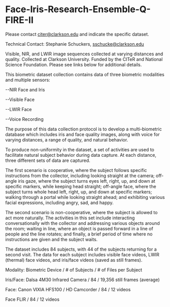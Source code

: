 # Face-Iris-Research-Ensemble-Q-FIRE-II
Please contact citer@clarkson.edu and indicate the specific dataset.

Technical Contact:  Stephanie Schuckers, sschucke@clarkson.edu 

Visible, NIR, and LWIR image sequences collected at varying distances and quality. Collected at Clarkson University. Funded by the CITeR and National Science Foundation.  Please see links below for additional details.

This biometric dataset collection contains data of three biometric modalities and multiple sensors:

--NIR Face and Iris

--Visible Face

--LWIR Face

--Voice Recording

The purpose of this data collection protocol is to develop a multi-biometric database which includes iris and face quality images, along with voice for varying distances, a range of quality, and natural behavior.

To produce non-uniformity in the dataset, a set of activities are used to facilitate natural subject behavior during data capture. At each distance, three different sets of data are captured.

The first scenario is cooperative, where the subject follows specific instructions from the collector, including looking straight at the camera; off-angle iris gaze, where the subject turns eyes left, right, up, and down at specific markers, while keeping head straight; off-angle face, where the subject turns whole head left, right, up, and down at specific markers; walking through a portal while looking straight ahead; and exhibiting various facial expressions, including angry, sad, and happy.

The second scenario is non-cooperative, where the subject is allowed to act more naturally. The activities in this set include interacting conversationally with the collector and addressing various objects around the room; waiting in line, where an object is passed forward in a line of people and the line rotates; and finally, a brief period of time where no instructions are given and the subject waits.

The dataset includes 84 subjects, with 44 of the subjects returning for a second visit. The data for each subject includes visible face videos, LWIR (thermal) face videos, and iris/face videos (saved as still frames).

Modality: Biometric	Device / # of Subjects / # of Files per Subject

Iris/Face:	Dalsa 4M30 Infrared Camera / 84 / 19,356 still frames (average)

Face:		Canon VIXIA HFS100 / HD Camcorder /	84 / 12 videos

Face		FLIR / 84 / 12 videos 
